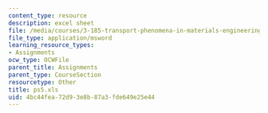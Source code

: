 ```yaml
---
content_type: resource
description: excel sheet
file: /media/courses/3-185-transport-phenomena-in-materials-engineering-fall-2003/4bc44fea72d93e8b87a3fde649e25e44_ps5.xls
file_type: application/msword
learning_resource_types:
- Assignments
ocw_type: OCWFile
parent_title: Assignments
parent_type: CourseSection
resourcetype: Other
title: ps5.xls
uid: 4bc44fea-72d9-3e8b-87a3-fde649e25e44
---
```

